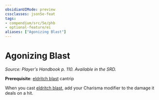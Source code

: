 ```yaml
---
obsidianUIMode: preview
cssclasses: json5e-feat
tags:
- compendium/src/5e/phb
- optional-feature/ei
aliases: ["Agonizing Blast"]
---
```

# Agonizing Blast
*Source: Player's Handbook p. 110. Available in the SRD.*  

**Prerequisite**: [eldritch blast](5E2014官方资源/spells/eldritch-blast.md) cantrip

When you cast [eldritch blast](5E2014官方资源/spells/eldritch-blast.md), add your Charisma modifier to the damage it deals on a hit.